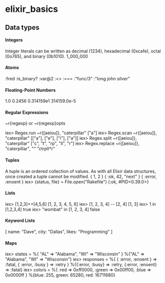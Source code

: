 # elixir_basics

## Data types

#### Integers
Integer literals can be written as decimal (1234), hexadecimal (0xcafe), octal (0o765), and binary (0b1010).
1_000_000

#### Atoms
:fred :is_binary? :var@2 :<> :=== :"func/3" :"long john silver"

#### Floating-Point Numbers
1.0   0.2456   0.314159e1 314159.0e-5

#### Regular Expressions
~r{regexp} or ~r{regexp}opts

iex> Regex.run ~r{[aeiou]}, "caterpillar" ["a"]
iex> Regex.scan ~r{[aeiou]}, "caterpillar" [["a"], ["e"], ["i"], ["a"]]
iex> Regex.split ~r{[aeiou]}, "caterpillar"
["c", "t", "rp", "ll", "r"]
iex> Regex.replace ~r{[aeiou]}, "caterpillar", "*" "c*t*rp*ll*r"

#### Tuples
A tuple is an ordered collection of values. As with all Elixir data structures, once created a tuple cannot be modified.
{ 1, 2 } 
{ :ok, 42, "next" } 
{ :error, :enoent }
iex> {status, file} = File.open("Rakefile") {:ok, #PID<0.39.0>}

#### Lists
iex> [1,2,3]++[4,5,6]
[1, 2, 3, 4, 5, 6]
iex> [1, 2, 3, 4] -- [2, 4]
[1, 3]
iex> 1 in [1,2,3,4]
true
iex> "wombat" in [1, 2, 3, 4] 
false

#### Keyword Lists
[ name: "Dave", city: "Dallas", likes: "Programming" ]

#### Maps

iex> states = %{ "AL" => "Alabama", "WI" => "Wisconsin" } 
%{"AL" => "Alabama", "WI" => "Wisconsin"}
iex> responses = %{ { :error, :enoent } => :fatal, { :error, :busy } => :retry } 
%{{:error, :busy} => :retry, {:error, :enoent} => :fatal}
iex> colors = %{ :red => 0xff0000, :green => 0x00ff00, :blue => 0x0000ff } 
%{blue: 255, green: 65280, red: 16711680}

